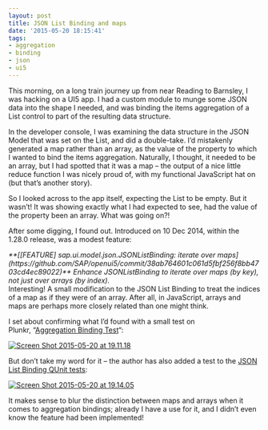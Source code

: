 ```yaml
---
layout: post
title: JSON List Binding and maps
date: '2015-05-20 18:15:41'
tags:
- aggregation
- binding
- json
- ui5
---
```



This morning, on a long train journey up from near Reading to Barnsley, I was hacking on a UI5 app. I had a custom module to munge some JSON data into the shape I needed, and was binding the items aggregation of a List control to part of the resulting data structure.

In the developer console, I was examining the data structure in the JSON Model that was set on the List, and did a double-take. I’d mistakenly generated a map rather than an array, as the value of the property to which I wanted to bind the items aggregation. Naturally, I thought, it needed to be an array, but I had spotted that it was a map – the output of a nice little reduce function I was nicely proud of, with my functional JavaScript hat on (but that’s another story).

So I looked across to the app itself, expecting the List to be empty. But it wasn’t! It was showing exactly what I had expected to see, had the value of the property been an array. What was going on?!

After some digging, I found out. Introduced on 10 Dec 2014, within the 1.28.0 release, was a modest feature:

<address>**[[FEATURE] sap.ui.model.json.JSONListBinding: iterate over maps](https://github.com/SAP/openui5/commit/38ab764601c061d5fbf256f8bb4703cd4ec89022)**  
 Enhance JSONListBinding to iterate over maps (by key), not just over  
 arrays (by index).</address>Interesting! A small modification to the JSON List Binding to treat the indices of a map as if they were of an array. After all, in JavaScript, arrays and maps are perhaps more closely related than one might think.

I set about confirming what I’d found with a small test on Plunkr, “[Aggregation Binding Test](http://plnkr.co/edit/QQU4bPNb5Kg65vZ8vnad?p=preview)“:

[![Screen Shot 2015-05-20 at 19.11.18](/wp-content/uploads/2015/05/Screen-Shot-2015-05-20-at-19.11.18-300x261.png)](/wp-content/uploads/2015/05/Screen-Shot-2015-05-20-at-19.11.18.png)

But don’t take my word for it – the author has also added a test to the [JSON List Binding QUnit tests](https://openui5.hana.ondemand.com/test-resources/sap/ui/core/qunit/JSONListBinding.qunit.html):

[![Screen Shot 2015-05-20 at 19.14.05](/wp-content/uploads/2015/05/Screen-Shot-2015-05-20-at-19.14.05-300x248.png)](/wp-content/uploads/2015/05/Screen-Shot-2015-05-20-at-19.14.05.png)

It makes sense to blur the distinction between maps and arrays when it comes to aggregation bindings; already I have a use for it, and I didn’t even know the feature had been implemented!


